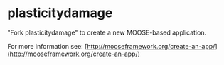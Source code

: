 plasticitydamage
=====

"Fork plasticitydamage" to create a new MOOSE-based application.

For more information see: [http://mooseframework.org/create-an-app/](http://mooseframework.org/create-an-app/)
